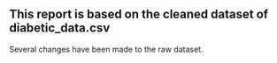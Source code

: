 ## This report is based on the cleaned dataset of diabetic_data.csv

Several changes have been made to the raw dataset.  